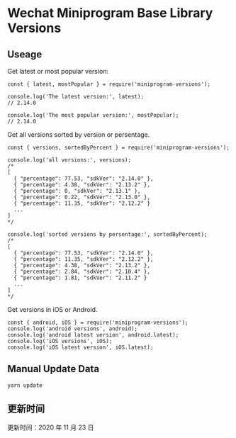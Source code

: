 
# Wechat Miniprogram Base Library Versions

## Useage

Get latest or most popular version:

```;
const { latest, mostPopular } = require('miniprogram-versions');

console.log('The latest version:', latest);
// 2.14.0

console.log('The most popular version:', mostPopular);
// 2.14.0

```

Get all versions sorted by version or persentage.

```
const { versions, sortedByPercent } = require('miniprogram-versions');

console.log('all versions:', versions);
/*
[
  { "percentage": 77.53, "sdkVer": "2.14.0" },
  { "percentage": 4.38, "sdkVer": "2.13.2" },
  { "percentage": 0, "sdkVer": "2.13.1" },
  { "percentage": 0.22, "sdkVer": "2.13.0" },
  { "percentage": 11.35, "sdkVer": "2.12.2" }
  ...
]
*/

console.log('sorted versions by persentage:', sortedByPercent);
/*
[
  { "percentage": 77.53, "sdkVer": "2.14.0" },
  { "percentage": 11.35, "sdkVer": "2.12.2" },
  { "percentage": 4.38, "sdkVer": "2.13.2" },
  { "percentage": 2.84, "sdkVer": "2.10.4" },
  { "percentage": 1.81, "sdkVer": "2.11.2" }
  ...
]
*/
```

Get versions in iOS or Android.

```
const { android, iOS } = require('miniprogram-versions');
console.log('android versions', android);
console.log('android latest version', android.latest);
console.log('iOS versions', iOS);
console.log('iOS latest version', iOS.latest);
```

## Manual Update Data

```
yarn update
```

## 更新时间

更新时间：2020 年 11 月 23 日
